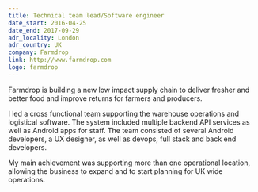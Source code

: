 ```yaml
---
title: Technical team lead/Software engineer
date_start: 2016-04-25
date_end: 2017-09-29
adr_locality: London
adr_country: UK
company: Farmdrop
link: http://www.farmdrop.com
logo: farmdrop
---
```


Farmdrop is building a new low impact supply chain to deliver fresher and better food and improve returns for farmers and producers.

I led a cross functional team supporting the warehouse operations and logistical software. The system included multiple backend API services as well as Android apps for staff. The team consisted of several Android developers, a UX designer, as well as devops, full stack and back end developers.

My main achievement was supporting more than one operational location, allowing the business to expand and to start planning for UK wide operations.
